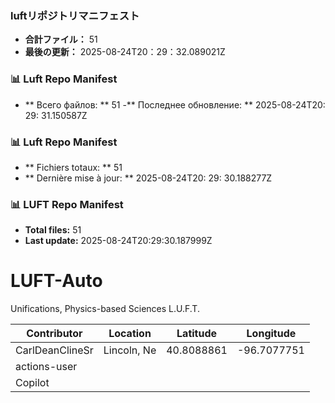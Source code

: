 <!-- LUFT_MANIFEST_JA START -->
### luftリポジトリマニフェスト

-  **合計ファイル：** 51
-  **最後の更新：** 2025-08-24T20：29：32.089021Z
<!-- LUFT_MANIFEST_JA END -->

<!-- LUFT_MANIFEST_RU START -->
### 📊 Luft Repo Manifest

- ** Всего файлов: ** 51
-** Последнее обновление: ** 2025-08-24T20: 29: 31.150587Z
<!-- LUFT_MANIFEST_RU END -->

<!-- LUFT_MANIFEST_FR START -->
### 📊 Luft Repo Manifest

- ** Fichiers totaux: ** 51
- ** Dernière mise à jour: ** 2025-08-24T20: 29: 30.188277Z
<!-- LUFT_MANIFEST_FR END -->

<!-- LUFT_MANIFEST_EN START -->
### 📊 LUFT Repo Manifest

- **Total files:** 51
- **Last update:** 2025-08-24T20:29:30.187999Z

<!-- LUFT_MANIFEST_EN END -->

# LUFT-Auto
Unifications, Physics-based Sciences L.U.F.T.

<!-- LUFT_CONTRIBUTOR_MAP START -->
| Contributor | Location | Latitude | Longitude |
|-------------|----------|----------|-----------|
| CarlDeanClineSr | Lincoln, Ne | 40.8088861 | -96.7077751 |
| actions-user |  |  |  |
| Copilot |  |  |  |

<!-- LUFT_CONTRIBUTOR_MAP END -->

